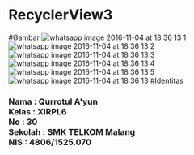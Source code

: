 # RecyclerView3
#Gambar
![whatsapp image 2016-11-04 at 18 36 13 1](https://cloud.githubusercontent.com/assets/22120736/20004675/4c9ab1f8-a2c0-11e6-8f60-b3d1c66f19c3.jpeg)
![whatsapp image 2016-11-04 at 18 36 13 2](https://cloud.githubusercontent.com/assets/22120736/20004677/4c9c2c68-a2c0-11e6-8528-a3c377dd138b.jpeg)
![whatsapp image 2016-11-04 at 18 36 13 3](https://cloud.githubusercontent.com/assets/22120736/20004678/4c9d131c-a2c0-11e6-861c-160eea401285.jpeg)
![whatsapp image 2016-11-04 at 18 36 13 4](https://cloud.githubusercontent.com/assets/22120736/20004676/4c9b99f6-a2c0-11e6-9b75-357036a5dbfb.jpeg)
![whatsapp image 2016-11-04 at 18 36 13 5](https://cloud.githubusercontent.com/assets/22120736/20004679/4c9d9a30-a2c0-11e6-9f9a-76012a8e30cc.jpeg)
![whatsapp image 2016-11-04 at 18 36 13](https://cloud.githubusercontent.com/assets/22120736/20004680/4c9e22f2-a2c0-11e6-8256-417ae2230f65.jpeg)
#Identitas
<h3> 
Nama : Qurrotul A'yun <br>
Kelas : XIRPL6 <br>
No : 30 <br>
Sekolah : SMK TELKOM Malang 
<br> NIS : 4806/1525.070
</h3>
